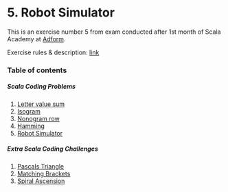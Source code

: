 # 5. Robot Simulator

This is an exercise number 5 from exam conducted after 1st month of Scala Academy at [Adform](https://github.com/adform).

Exercise rules & description: [link](https://exercism.org/tracks/scala/exercises/robot-simulator)

### Table of contents
##### Scala Coding Problems
1. [Letter value sum](https://github.com/rafalkac02/adform-scala-academy-exam0-exercise-1)
2. [Isogram](https://github.com/rafalkac02/adform-scala-academy-exam0-exercise-2)
3. [Nonogram row](https://github.com/rafalkac02/adform-scala-academy-exam0-exercise-3)
4. [Hamming](https://github.com/rafalkac02/adform-scala-academy-exam0-exercise-4)
5. [Robot Simulator](https://github.com/rafalkac02/adform-scala-academy-exam0-exercise-5)

##### Extra Scala Coding Challenges
1. [Pascals Triangle](https://github.com/rafalkac02/dform-scala-academy-exam0-extra-1)
2. [Matching Brackets](https://github.com/rafalkac02/dform-scala-academy-exam0-extra-2)
3. [Spiral Ascension](https://github.com/rafalkac02/dform-scala-academy-exam0-extra-3)